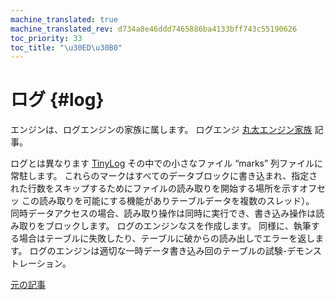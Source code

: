 ```yaml
---
machine_translated: true
machine_translated_rev: d734a8e46ddd7465886ba4133bff743c55190626
toc_priority: 33
toc_title: "\u30ED\u30B0"
---
```


# ログ {#log}

エンジンは、ログエンジンの家族に属します。 ログエンジ [丸太エンジン家族](log-family.md) 記事。

ログとは異なります [TinyLog](tinylog.md) その中での小さなファイル “marks” 列ファイルに常駐します。 これらのマークはすべてのデータブロックに書き込まれ、指定された行数をスキップするためにファイルの読み取りを開始する場所を示すオフセッ この読み取りを可能にする機能がありテーブルデータを複数のスレッド）。
同時データアクセスの場合、読み取り操作は同時に実行でき、書き込み操作は読み取りをブロックします。
ログのエンジンなスを作成します。 同様に、執筆する場合はテーブルに失敗したり、テーブルに破からの読み出しでエラーを返します。 ログのエンジンは適切な一時データ書き込み回のテーブルの試験-デモンストレーション。

[元の記事](https://clickhouse.tech/docs/en/operations/table_engines/log/) <!--hide-->
